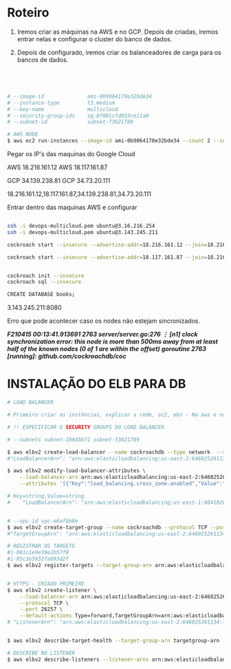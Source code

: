 # Roteiro

1. Iremos criar as máquinas na AWS e no GCP. Depois de criadas, iremos entrar nelas e configurar o cluster do banco de dados.

2. Depois de configurado, iremos criar os balanceadores de carga para os bancos de dados. 


```sh 




# --image-id              ami-0b9064170e32bde34
# --instance-type         t3.medium 
# --key-name              multicloud 
# --security-group-ids    sg-0f001cfd035ce11a8
# --subnet-id             subnet-f3621789

# AWS NODE
$ aws ec2 run-instances --image-id ami-0b9064170e32bde34 --count 2 --instance-type t3.small --key-name multicloud --security-group-ids sg-0f001cfd035ce11a8 --subnet-id subnet-f3621789 --user-data file://node-aws.sh --tag-specifications 'ResourceType=instance,Tags=[{Key=Name,Value=cockroachdb}]' 'ResourceType=volume,Tags=[{Key=Name,Value=cockroachdb}]' --profile fernando --region us-east-2 

```

Pegar os IP's das maquinas do Google Cloud

AWS 18.216.161.12
AWS 18.117.161.87

GCP 34.139.238.81
GCP 34.73.20.111


18.216.161.12,18.117.161.87,34.139.238.81,34.73.20.111


Entrar dentro das maquinas AWS e configurar

```sh

ssh -i devops-multicloud.pem ubuntu@3.16.216.254
ssh -i devops-multicloud.pem ubuntu@3.143.245.211

cockroach start --insecure --advertise-addr=18.216.161.12 --join=18.216.161.12,18.117.161.87,34.139.238.81,34.73.20.111 --cache=.25 --max-sql-memory=.25  --background

cockroach start --insecure --advertise-addr=18.117.161.87 --join=18.216.161.12,18.117.161.87,34.139.238.81,34.73.20.111 --cache=.25 --max-sql-memory=.25  --background


cockroach init --insecure
cockroach sql --insecure

CREATE DATABASE books;


```

3.143.245.211:8080

Erro que pode acontecer caso os nodes não estejam sincronizados.

***F210415 00:13:41.913691 2763 server/server.go:276 ⋮ [n1] clock synchronization error: this node is more than 500ms away from at least half of the known nodes (0 of 1 are within the offset)
goroutine 2763 [running]:
github.com/cockroachdb/coc***




# INSTALAÇÃO DO ELB PARA DB


```sh
# LOAD BALANCER

# Primeiro criar as instâncias, explicar a rede, ec2, ebs - Na aws e no gcp. 

# !! ESPECIFICAR O SECURITY GROUPS DO LOAD BALANCER

# --subnets subnet-19645b71 subnet-f3621789

$ aws elbv2 create-load-balancer --name cockroachdb --type network  --scheme internal --subnets subnet-19645b71 subnet-f3621789 --profile fernando --region us-east-2 
#"LoadBalancerArn": "arn:aws:elasticloadbalancing:us-east-2:646025261134:loadbalancer/net/cockroachdb/5385daf5e21ac419",

$ aws elbv2 modify-load-balancer-attributes \
	--load-balancer-arn arn:aws:elasticloadbalancing:us-east-2:646025261134:loadbalancer/net/cockroachdb/5385daf5e21ac419 \
	--attributes '[{"Key":"load_balancing.cross_zone.enabled","Value":"true"}]' --profile fernando --region us-east-2 

# Key=string,Value=string
#	 "LoadBalancerArn": "arn:aws:elasticloadbalancing:us-east-1:984102645395:loadbalancer/net/cockroachdb/95cf46020db458f1"


# --vpc-id vpc-e6afbb8e
$ aws elbv2 create-target-group --name cockroachdb --protocol TCP --port 26257 --vpc-id vpc-e6afbb8e --health-check-port 8080 --profile fernando --region us-east-2 
#"TargetGroupArn": "arn:aws:elasticloadbalancing:us-east-2:646025261134:targetgroup/cockroachdb/aea807ef7aea7ba2",	

# REGISTRAR OS TARGETS  
#i-001c1e9e30e2b57f0
#i-05c3e5932fa093d2f
$ aws elbv2 register-targets --target-group-arn arn:aws:elasticloadbalancing:us-east-2:646025261134:targetgroup/cockroachdb/aea807ef7aea7ba2 --targets Id=i-001c1e9e30e2b57f0 Id=i-05c3e5932fa093d2f --profile fernando --region us-east-2 


# HTTPS - CRIADO PRIMEIRO
$ aws elbv2 create-listener \
    --load-balancer-arn arn:aws:elasticloadbalancing:us-east-2:646025261134:loadbalancer/net/cockroachdb/5385daf5e21ac419 \
    --protocol TCP \
    --port 26257 \
	--default-actions Type=forward,TargetGroupArn=arn:aws:elasticloadbalancing:us-east-2:646025261134:targetgroup/cockroachdb/aea807ef7aea7ba2 --profile fernando --region us-east-2 
# "ListenerArn": "arn:aws:elasticloadbalancing:us-east-2:646025261134:listener/net/cockroachdb/5385daf5e21ac419/19bb34062fbc9427",


$ aws elbv2 describe-target-health --target-group-arn targetgroup-arn

# DESCRIBE NO LISTENER
$ aws elbv2 describe-listeners --listener-arns arn:aws:elasticloadbalancing:us-east-1:984102645395:listener/net/cockroachdb/95cf46020db458f1/3f87271d6ce677cb
```
